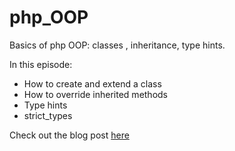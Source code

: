# php_OOP
Basics of php OOP: classes , inheritance, type hints.

In this episode:
- How to create and extend a class
- How to override inherited methods
- Type hints
- strict_types 

Check out the blog post [here](https://devexcathedra.wordpress.com)
